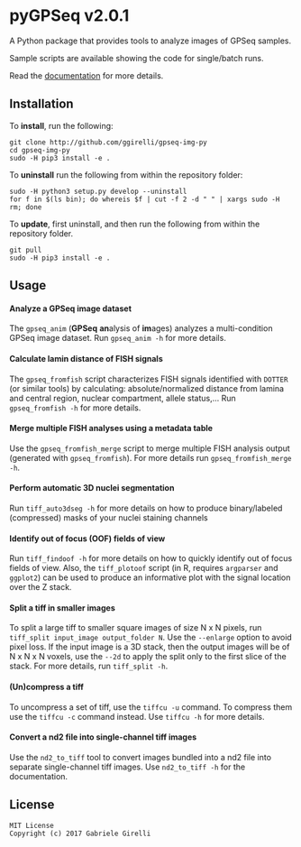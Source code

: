 pyGPSeq v2.0.1
=======================

A Python package that provides tools to analyze images of GPSeq samples.

Sample scripts are available showing the code for single/batch runs.

Read the [documentation](https://github.com/ggirelli/gpseq-img-py/wiki) for more details.

Installation
-------------

To **install**, run the following:

```
git clone http://github.com/ggirelli/gpseq-img-py
cd gpseq-img-py
sudo -H pip3 install -e .
```

To **uninstall** run the following from within the repository folder:

```
sudo -H python3 setup.py develop --uninstall
for f in $(ls bin); do whereis $f | cut -f 2 -d " " | xargs sudo -H rm; done
```

To **update**, first uninstall, and then run the following from within the repository folder.

```
git pull
sudo -H pip3 install -e .
```

Usage
----------

#### Analyze a GPSeq image dataset

The `gpseq_anim` (**GPSeq** **an**alysis of **im**ages) analyzes a multi-condition GPSeq image dataset. Run `gpseq_anim -h` for more details.

#### Calculate lamin distance of FISH signals

The `gpseq_fromfish` script characterizes FISH signals identified with `DOTTER` (or similar tools) by calculating: absolute/normalized distance from lamina and central region, nuclear compartment, allele status,... Run `gpseq_fromfish -h` for more details.

#### Merge multiple FISH analyses using a metadata table

Use the `gpseq_fromfish_merge` script to merge multiple FISH analysis output (generated with `gpseq_fromfish`). For more details run `gpseq_fromfish_merge -h`.

#### Perform automatic 3D nuclei segmentation

Run `tiff_auto3dseg -h` for more details on how to produce binary/labeled (compressed) masks of your nuclei staining channels

#### Identify out of focus (OOF) fields of view

Run `tiff_findoof -h` for more details on how to quickly identify out of focus fields of view. Also, the `tiff_plotoof` script (in R, requires `argparser` and `ggplot2`) can be used to produce an informative plot with the signal location over the Z stack.

#### Split a tiff in smaller images

To split a large tiff to smaller square images of size N x N pixels, run `tiff_split input_image output_folder N`. Use the `--enlarge` option to avoid pixel loss. If the input image is a 3D stack, then the output images will be of N x N x N voxels, use the `--2d` to apply the split only to the first slice of the stack. For more details, run `tiff_split -h`.

#### (Un)compress a tiff

To uncompress a set of tiff, use the `tiffcu -u` command. To compress them use the `tiffcu -c` command instead. Use `tiffcu -h` for more details.

#### Convert a nd2 file into single-channel tiff images

Use the `nd2_to_tiff` tool to convert images bundled into a nd2 file into separate single-channel tiff images. Use `nd2_to_tiff -h` for the documentation.

License
---

```
MIT License
Copyright (c) 2017 Gabriele Girelli
```